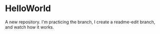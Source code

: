# HelloWorld
A new repository.
I'm practicing the branch, I create a readme-edit branch, and watch how it works.
